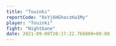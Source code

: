 ```yaml
---
title: "Touinki"
reportCode: "8xYj6HGhaczKw1My"
player: "Touinki"
fight: "Nightbane"
date: 2021-09-08T20:17:22.766000+00:00
---
```

